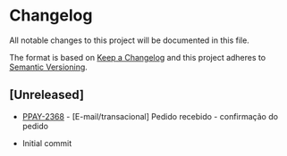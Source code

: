 # Changelog

All notable changes to this project will be documented in this file.

The format is based on [Keep a Changelog](http://keepachangelog.com/en/1.0.0/)
and this project adheres to [Semantic Versioning](http://semver.org/spec/v2.0.0.html).

## [Unreleased]

- [PPAY-2368](https://jiracloud.cit.com.br/browse/PPAY-2368) - [E-mail/transacional] Pedido recebido - confirmação do pedido

- Initial commit

